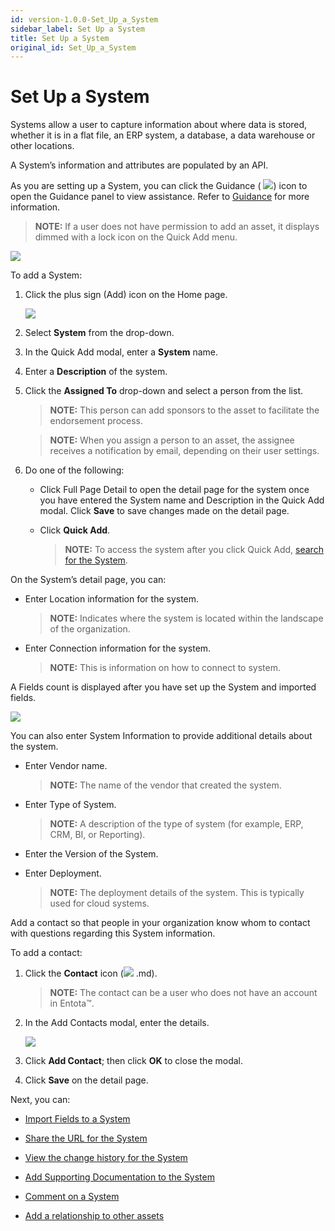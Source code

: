 ```yaml
---
id: version-1.0.0-Set_Up_a_System
sidebar_label: Set Up a System
title: Set Up a System
original_id: Set_Up_a_System
---
```


# Set Up a System

Systems allow a user to capture information about where data is stored,
whether it is in a flat file, an ERP system, a database, a data
warehouse or other locations.

A System’s information and attributes are populated by an API.

As you are setting up a System, you can click the Guidance (
![](Resources/Images/Guidance_Icon.png)) icon to open the Guidance
panel to view assistance. Refer to [Guidance](Guidance.md) for more
information.

>**NOTE:** If a user does not have permission to add an asset, it
displays dimmed with a lock icon on the Quick Add menu.

![](Resources/Images/DitheredPermissionsIcons.PNG)

To add a System:

1.  Click the plus sign (Add) icon on the Home page.
    
    ![](Resources/Images/Add_System.png)

2.  Select **System** from the drop-down.

3.  In the Quick Add modal, enter a **System** name.

4.  Enter a **Description** of the system.

5.  Click the **Assigned To** drop-down and select a person from the
    list.
    
    >**NOTE:** This person can add sponsors to the asset to facilitate
    the endorsement process.
    
    >**NOTE:** When you assign a person to an asset, the assignee
    receives a notification by email, depending on their user settings.

6.  Do one of the following:
    
      - Click Full Page Detail to open the detail page for the system
        once you have entered the System name and Description in the
        Quick Add modal. Click **Save** to save changes made on the
        detail page.
    
      - Click **Quick Add**.
        
        >**NOTE:** To access the system after you click Quick Add,
        [search for the System](Enhanced_Search.md).

On the System’s detail page, you can:

  - Enter Location information for the system.
    
    >**NOTE:** Indicates where the system is located within the landscape
    of the organization.

  - Enter Connection information for the system.
    
    >**NOTE:** This is information on how to connect to system.

<span id="Fields"></span>A Fields count is displayed after you have set
up the System and imported fields.

![](Resources/Images/SystemFields.png)

You can also enter System Information to provide additional details
about the system.

  - Enter Vendor name.
    
    >**NOTE:** The name of the vendor that created the system.

  - Enter Type of System.
    
    >**NOTE:** A description of the type of system (for example, ERP,
    CRM, BI, or Reporting).

  - Enter the Version of the System.

  - Enter Deployment.
    
    >**NOTE:** The deployment details of the system. This is typically
    used for cloud systems.

Add a contact so that people in your organization know whom to contact
with questions regarding this System information.

To add a contact:

1.  Click the **Contact** icon (![](Resources/Images/sponsors_icon.png)
.md).
    
    >**NOTE:** The contact can be a user who does not have an account in
    Entota™.

2.  In the Add Contacts modal, enter the details.
    
    ![](Resources/Images/Add_Contact_Data_Set_System.png)

3.  Click **Add Contact**; then click **OK** to close the modal.

4.  Click **Save** on the detail page.

Next, you can:

  - [Import Fields to a System](Import_Fields_to_a_System.md)

  - [Share the URL for the System](Share_URLs_for_Assets.md)

  - [View the change history for the
    System](View_Change_History_for_Assets.md)

  - [Add Supporting Documentation to the
    System](Add_Supporting_Doc.md)

  - [Comment on a System](Comment_on_an_Asset.md)

  - [Add a relationship to other assets](Relationships.md)

